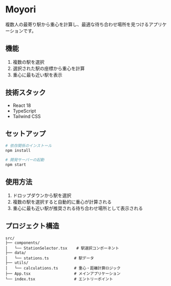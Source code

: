 # Moyori

複数人の最寄り駅から重心を計算し、最適な待ち合わせ場所を見つけるアプリケーションです。

## 機能

1. 複数の駅を選択
2. 選択された駅の座標から重心を計算
3. 重心に最も近い駅を表示

## 技術スタック

- React 18
- TypeScript
- Tailwind CSS

## セットアップ

```bash
# 依存関係のインストール
npm install

# 開発サーバーの起動
npm start
```

## 使用方法

1. ドロップダウンから駅を選択
2. 複数の駅を選択すると自動的に重心が計算される
3. 重心に最も近い駅が推奨される待ち合わせ場所として表示される

## プロジェクト構造

```
src/
├── components/
│   └── StationSelector.tsx    # 駅選択コンポーネント
├── data/
│   └── stations.ts           # 駅データ
├── utils/
│   └── calculations.ts       # 重心・距離計算ロジック
├── App.tsx                   # メインアプリケーション
└── index.tsx                 # エントリーポイント
```